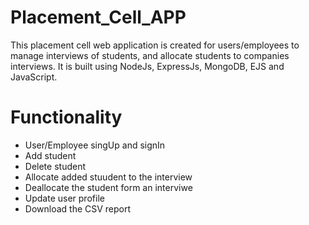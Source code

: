 # Placement_Cell_APP

This placement cell web application is created for users/employees to manage interviews of students, and allocate students to companies interviews.
It is built using NodeJs, ExpressJs, MongoDB, EJS and JavaScript.

# Functionality
- User/Employee singUp and signIn
- Add student
- Delete student
- Allocate added stuudent to the interview
- Deallocate the student form an interviwe
- Update user profile
- Download the CSV report
